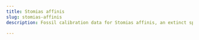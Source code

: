 ```yaml
---
title: Stomias affinis
slug: stomias-affinis
description: Fossil calibration data for Stomias affinis, an extinct species of fish. Includes taxonomy authority and locality references, and cross-references to living taxa.

---
```

